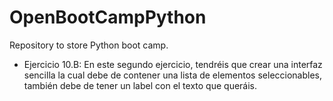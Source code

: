 # OpenBootCampPython
Repository to store Python boot camp.

* Ejercicio 10.B: En este segundo ejercicio, tendréis que crear una interfaz sencilla la cual debe de contener una lista de elementos seleccionables, también debe de tener un label con el texto que queráis.
